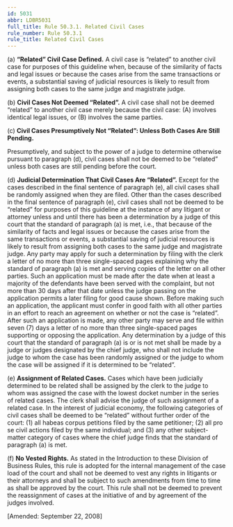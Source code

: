 ```yaml
---
id: 5031
abbr: LDBR5031
full_title: Rule 50.3.1. Related Civil Cases
rule_number: Rule 50.3.1
rule_title: Related Civil Cases
---
```


(a) __“Related” Civil Case Defined.__ A civil case is “related” to another civil case for
purposes of this guideline when, because of the similarity of facts and legal issues or because the
cases arise from the same transactions or events, a substantial saving of judicial resources is likely to
result from assigning both cases to the same judge and magistrate judge.

(b) __Civil Cases Not Deemed “Related”.__ A civil case shall not be deemed “related” to
another civil case merely because the civil case: (A) involves identical legal issues, or (B) involves the 
same parties.

(c) __Civil Cases Presumptively Not “Related”: Unless Both Cases Are Still Pending.__

Presumptively, and subject to the power of a judge to determine otherwise pursuant to
paragraph (d), civil cases shall not be deemed to be “related” unless both cases are still pending
before the court.

(d) __Judicial Determination That Civil Cases Are “Related”.__ Except for the cases
described in the final sentence of paragraph (e), all civil cases shall be randomly assigned when they
are filed. Other than the cases described in the final sentence of paragraph (e), civil cases shall not
be deemed to be “related” for purposes of this guideline at the instance of any litigant or attorney
unless and until there has been a determination by a judge of this court that the standard of
paragraph (a) is met, i.e., that because of the similarity of facts and legal issues or because the cases
arise from the same transactions or events, a substantial saving of judicial resources is likely to result
from assigning both cases to the same judge and magistrate judge. Any party may apply for such a
determination by filing with the clerk a letter of no more than three single-spaced pages explaining
why the standard of paragraph (a) is met and serving copies of the letter on all other parties. Such
an application must be made after the date when at least a majority of the defendants have been
served with the complaint, but not more than 30 days after that date unless the judge passing on the
application permits a later filing for good cause shown. Before making such an application, the
applicant must confer in good faith with all other parties in an effort to reach an agreement on
whether or not the case is “related”. After such an application is made, any other party may serve
and file within seven (7) days a letter of no more than three single-spaced pages supporting or
opposing the application. Any determination by a judge of this court that the standard of paragraph
(a) is or is not met shall be made by a judge or judges designated by the chief judge, who shall not
include the judge to whom the case has been randomly assigned or the judge to whom the case will 
be assigned if it is determined to be “related”.

(e) __Assignment of Related Cases.__ Cases which have been judicially determined to
be related shall be assigned by the clerk to the judge to whom was assigned the case with the lowest
docket number in the series of related cases. The clerk shall advise the judge of such assignment of
a related case. In the interest of judicial economy, the following categories of civil cases shall be
deemed to be “related” without further order of the court: (1) all habeas corpus petitions filed by the
same petitioner; (2) all pro se civil actions filed by the same individual; and (3) any other
subject-matter category of cases where the chief judge finds that the standard of paragraph (a) is met.

(f) __No Vested Rights.__ As stated in the Introduction to these Division of Business
Rules, this rule is adopted for the internal management of the case load of the court and shall not be
deemed to vest any rights in litigants or their attorneys and shall be subject to such amendments from
time to time as shall be approved by the court. This rule shall not be deemed to prevent the
reassignment of cases at the initiative of and by agreement of the judges involved.

[Amended: September 22, 2008]